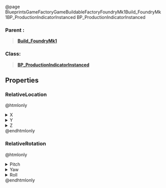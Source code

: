 @page BlueprintsGameFactoryGameBuildableFactoryFoundryMk1Build_FoundryMk1BP_ProductionIndicatorInstanced BP_ProductionIndicatorInstanced
### Parent :
<b><a href="_blueprints_game_factory_game_buildable_factory_foundry_mk1_build__foundry_mk1.html"><blockquote>Build_FoundryMk1</blockquote></a></b>
### Class:
<b><a href="_blueprints_game_factory_game_buildable_factory-shared_production_indicator_b_p__production_indicator_instanced.html"><blockquote>BP_ProductionIndicatorInstanced</blockquote></a></b>
## Properties
### RelativeLocation
@htmlonly
<details>
 <summary>X</summary>
<blockquote>-357.2893371582031</blockquote>
</details>
<details>
 <summary>Y</summary>
<blockquote>196.44900512695312</blockquote>
</details>
<details>
 <summary>Z</summary>
<blockquote>341.0712585449219</blockquote>
</details>
@endhtmlonly

### RelativeRotation
@htmlonly
<details>
 <summary>Pitch</summary>
<blockquote>0</blockquote>
</details>
<details>
 <summary>Yaw</summary>
<blockquote>-90.00018310546875</blockquote>
</details>
<details>
 <summary>Roll</summary>
<blockquote>0</blockquote>
</details>
@endhtmlonly

